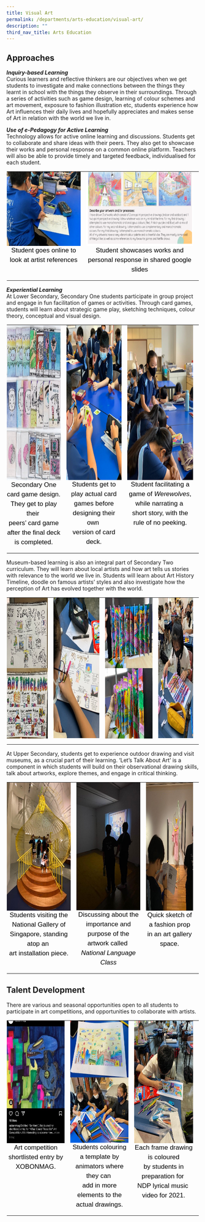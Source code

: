```yaml
---
title: Visual Art
permalink: /departments/arts-education/visual-art/
description: ""
third_nav_title: Arts Education
---
```

Approaches
----------

**_Inquiry-based Learning_** <br>
Curious learners and reflective thinkers are our objectives when we get students to investigate and make connections between the things they learnt in school with the things they observe in their surroundings. Through a series of activities such as game design, learning of colour schemes and art movement, exposure to fashion illustration etc, students experience how Art influences their daily lives and hopefully appreciates and makes sense of Art in relation with the world we live in.

  

**_Use of e-Pedagogy for Active Learning_** <br>
Technology allows for active online learning and discussions. Students get to collaborate and share ideas with their peers. They also get to showcase their works and personal response on a common online platform. Teachers will also be able to provide timely and targeted feedback, individualised for each student.

  

<table style="margin: auto; outline: 0px; padding: 0px; border-collapse: collapse; clear: both; border: 1px solid transparent; table-layout: fixed;" class="ive_eobj_center ives_tab_kosong"><tbody style="margin: 0px; outline: 0px; padding: 0px;"><tr style="margin: 0px; outline: 0px; padding: 0px;"><td style="margin: 0px; outline: 0px; padding: 0px 15px 15px 0px; vertical-align: top;"><img style="margin: auto; outline: 0px; padding: 0px; border: none; max-width: 100%; clear: both; display: block; width: 262px; height: 194px;" class="ive_eobj_center" alt="Visual Art_1.jpg" src="/images/Visual%20Art_1.jpeg"><div style="margin: 0px; outline: 0px; padding: 0px; line-height: 24.99px; color: rgb(0, 0, 0); font-family: Helvetica, sans-serif; font-size: 17px; font-weight: 400; text-align: center;">Student goes online to look at artist references</div></td><td style="margin: 0px; outline: 0px; padding: 0px 15px 15px 0px; vertical-align: top;"><img style="margin: auto; outline: 0px; padding: 0px; border: none; max-width: 100%; clear: both; display: block; width: 424px; height: 194px;" class="ive_eobj_center" alt="Visual Art_2.png" width="100%" src="/images/Visual%20Art_2.png"><div style="margin: 0px; outline: 0px; padding: 0px; line-height: 24.99px; color: rgb(0, 0, 0); font-family: Helvetica, sans-serif; font-size: 17px; font-weight: 400; text-align: center;">Student showcases works and personal response in shared google slides</div></td></tr></tbody></table>

**_Experiential Learning_** <br>
At Lower Secondary, Secondary One students participate in group project and engage in fun facilitation of games or activities. Through card games, students will learn about strategic game play, sketching techniques, colour theory, conceptual and visual design.

  

<table style="margin: auto; outline: 0px; padding: 0px; border-collapse: collapse; clear: both; border: 1px solid transparent; table-layout: fixed;" class="ive_eobj_center ives_tab_kosong"><tbody style="margin: 0px; outline: 0px; padding: 0px;"><tr style="margin: 0px; outline: 0px; padding: 0px;"><td style="margin: 0px; outline: 0px; padding: 0px 15px 15px 0px; vertical-align: top;"><img style="margin: auto; outline: 0px; padding: 0px; border: none; max-width: 100%; clear: both; display: block; width: 390px; height: 139px;" class="ive_eobj_center" alt="Visual Art_3.jpg" src="/images/Visual%20Art_3.jpeg"><img style="margin: auto; outline: 0px; padding: 0px; border: none; max-width: 100%; clear: both; display: block; width: 390px; height: 135px;" class="ive_eobj_center" alt="Visual Art_4.jpg" src="/images/Visual%20Art_4.jpeg"><img style="margin: auto; outline: 0px; padding: 0px; border: none; max-width: 100%; clear: both; display: block; width: 390px; height: 132px;" class="ive_eobj_center" alt="Visual Art_5.jpg" src="/images/Visual%20Art_5.jpeg"><div style="margin: 0px; outline: 0px; padding: 0px; line-height: 24.99px; color: rgb(0, 0, 0); font-family: Helvetica, sans-serif; font-size: 17px; font-weight: 400; text-align: center;">Secondary One card game design. They get to play their&nbsp;</div><div style="margin: 0px; outline: 0px; padding: 0px; line-height: 24.99px; color: rgb(0, 0, 0); font-family: Helvetica, sans-serif; font-size: 17px; font-weight: 400; text-align: center;">peers’ card game after the final deck is completed.</div></td><td style="margin: 0px; outline: 0px; padding: 0px 15px 15px 0px; vertical-align: top;"><img style="margin: auto; outline: 0px; padding: 0px; border: none; max-width: 100%; clear: both; display: block; width: 303px; height: 405px;" class="ive_eobj_center" alt="Visual Art_6.jpg" width="100%" src="/images/Visual%20Art_6.jpeg"><div style="margin: 0px; outline: 0px; padding: 0px; line-height: 24.99px; color: rgb(0, 0, 0); font-family: Helvetica, sans-serif; font-size: 17px; font-weight: 400; text-align: center;">Students get to play actual card games before designing their own&nbsp;</div><div style="margin: 0px; outline: 0px; padding: 0px; line-height: 24.99px; color: rgb(0, 0, 0); font-family: Helvetica, sans-serif; font-size: 17px; font-weight: 400; text-align: center;">version of card deck.</div></td><td style="margin: 0px; outline: 0px; padding: 0px 15px 15px 0px; vertical-align: top;"><img style="margin: auto; outline: 0px; padding: 0px; border: none; max-width: 100%; clear: both; display: block; width: 303px; height: 405px;" class="ive_eobj_center" alt="Visual Art_7.jpg" width="100%" src="/images/Visual%20Art_7.jpeg"><div style="margin: 0px; outline: 0px; padding: 0px; line-height: 24.99px; color: rgb(0, 0, 0); font-family: Helvetica, sans-serif; font-size: 17px; font-weight: 400; text-align: center;">Student facilitating a game of<span>&nbsp;</span><i style="margin: 0px; outline: 0px; padding: 0px;">Werewolves</i>, while narrating a&nbsp;</div><div style="margin: 0px; outline: 0px; padding: 0px; line-height: 24.99px; color: rgb(0, 0, 0); font-family: Helvetica, sans-serif; font-size: 17px; font-weight: 400; text-align: center;">short story, with the rule of no peeking.</div></td></tr></tbody></table>

  

Museum-based learning is also an integral part of Secondary Two curriculum. They will learn about local artists and how art tells us stories with relevance to the world we live in. Students will learn about Art History Timeline, doodle on famous artists’ styles and also investigate how the perception of Art has evolved together with the world.  

  

<table style="margin: auto; outline: 0px; padding: 0px; border-collapse: collapse; clear: both; border: 1px solid transparent; table-layout: fixed;" class="ive_eobj_center ives_tab_kosong"><tbody style="margin: 0px; outline: 0px; padding: 0px;"><tr style="margin: 0px; outline: 0px; padding: 0px;"><td style="margin: 0px; outline: 0px; padding: 0px 15px 15px 0px; vertical-align: top;"><img style="margin: auto; outline: 0px; padding: 0px; border: none; max-width: 100%; clear: both; display: block; width: 246px; height: 184px;" class="ive_eobj_center" alt="Visual Art_8.jpg" src="/images/Visual%20Art_8.jpeg"><img style="margin: auto; outline: 0px; padding: 0px; border: none; max-width: 100%; clear: both; display: block; width: 246px; height: 184px;" class="ive_eobj_center" alt="Visual Art_9.jpg" src="/images/Visual%20Art_9.jpeg"></td><td style="margin: 0px; outline: 0px; padding: 0px 15px 15px 0px; vertical-align: top;"><img style="margin: auto; outline: 0px; padding: 0px; border: none; max-width: 100%; clear: both; display: block; width: 275px; height: 367px;" class="ive_eobj_center" alt="Visual Art_10.jpg" src="/images/Visual%20Art_10.jpeg"></td><td style="margin: 0px; outline: 0px; padding: 0px 15px 15px 0px; vertical-align: top;"><img style="margin: auto; outline: 0px; padding: 0px; border: none; max-width: 100%; clear: both; display: block; width: 241px; height: 184px;" class="ive_eobj_center" alt="Visual Art_11.jpg" src="/images/Visual%20Art_11.jpeg"><img style="margin: auto; outline: 0px; padding: 0px; border: none; max-width: 100%; clear: both; display: block; width: 283px; height: 184px;" class="ive_eobj_center" alt="Visual Art_12.jpg" src="/images/Visual%20Art_12.jpeg"></td><td style="margin: 0px; outline: 0px; padding: 0px 15px 15px 0px; vertical-align: top;"><img style="margin: auto; outline: 0px; padding: 0px; border: none; max-width: 100%; clear: both; display: block; width: 209px; height: 367px;" class="ive_eobj_center" alt="Visual Art_13.jpg" src="/images/Visual%20Art_13.jpeg"></td></tr></tbody></table>

  

At Upper Secondary, students get to experience outdoor drawing and visit museums, as a crucial part of their learning. ‘Let’s Talk About Art’ is a component in which students will build on their observational drawing skills, talk about artworks, explore themes, and engage in critical thinking.

  

<table style="margin: auto; outline: 0px; padding: 0px; border-collapse: collapse; clear: both; border: 1px solid transparent; table-layout: fixed;" class="ive_eobj_center ives_tab_kosong"><tbody style="margin: 0px; outline: 0px; padding: 0px;"><tr style="margin: 0px; outline: 0px; padding: 0px;"><td style="margin: 0px; outline: 0px; padding: 0px 15px 15px 0px; vertical-align: top;"><img style="margin: auto; outline: 0px; padding: 0px; border: none; max-width: 100%; clear: both; display: block; width: 252px; height: 335px;" class="ive_eobj_center" alt="Visual Art_14.jpg" src="/images/Visual%20Art_14.jpeg"><div style="margin: 0px; outline: 0px; padding: 0px; line-height: 24.99px; color: rgb(0, 0, 0); font-family: Helvetica, sans-serif; font-size: 17px; font-weight: 400; text-align: center;"><span style="margin: 0px; outline: 0px; padding: 0px; background-color: initial;">Students visiting the National Gallery of Singapore, standing atop an&nbsp;</span></div><div style="margin: 0px; outline: 0px; padding: 0px; line-height: 24.99px; color: rgb(0, 0, 0); font-family: Helvetica, sans-serif; font-size: 17px; font-weight: 400; text-align: center;"><span style="margin: 0px; outline: 0px; padding: 0px; background-color: initial;">art installation piece.</span></div></td><td style="margin: 0px; outline: 0px; padding: 0px 15px 15px 0px; vertical-align: top;"><img style="margin: auto; outline: 0px; padding: 0px; border: none; max-width: 100%; clear: both; display: block; width: 251px; height: 334px;" class="ive_eobj_center" alt="Visual Art_15.jpg" src="/images/Visual%20Art_15.jpeg"><div style="margin: 0px; outline: 0px; padding: 0px; line-height: 24.99px; color: rgb(0, 0, 0); font-family: Helvetica, sans-serif; font-size: 17px; font-weight: 400; text-align: center;"><span style="margin: 0px; outline: 0px; padding: 0px; background-color: initial;">Discussing about the importance and purpose of the artwork called&nbsp;</span></div><div style="margin: 0px; outline: 0px; padding: 0px; line-height: 24.99px; color: rgb(0, 0, 0); font-family: Helvetica, sans-serif; font-size: 17px; font-weight: 400; text-align: center;"><i style="margin: 0px; outline: 0px; padding: 0px; background-color: initial;">National Language Class</i></div></td><td style="margin: 0px; outline: 0px; padding: 0px 15px 15px 0px; vertical-align: top;"><img style="margin: auto; outline: 0px; padding: 0px; border: none; max-width: 100%; clear: both; display: block; width: 251px; height: 335px;" class="ive_eobj_center" alt="Visual Art_16.jpg" src="/images/Visual%20Art_16.jpeg"><div style="margin: 0px; outline: 0px; padding: 0px; line-height: 24.99px; color: rgb(0, 0, 0); font-family: Helvetica, sans-serif; font-size: 17px; font-weight: 400; text-align: center;"><span style="margin: 0px; outline: 0px; padding: 0px; background-color: initial;">Quick sketch of a fashion prop in an art gallery space.</span></div></td></tr></tbody></table>

Talent Development
------------------

There are various and seasonal opportunities open to all students to participate in art competitions, and opportunities to collaborate with artists.

  

<table style="margin: auto; outline: 0px; padding: 0px; border-collapse: collapse; clear: both; border: 1px solid transparent; table-layout: fixed;" class="ive_eobj_center ives_tab_kosong"><tbody style="margin: 0px; outline: 0px; padding: 0px;"><tr style="margin: 0px; outline: 0px; padding: 0px;"><td style="margin: 0px; outline: 0px; padding: 0px 15px 15px 0px; vertical-align: top;"><img style="margin: auto; outline: 0px; padding: 0px; border: none; max-width: 100%; clear: both; display: block; width: 214px; height: 320px;" class="ive_eobj_center" alt="Visual Art_17.jpg" src="/images/Visual%20Art_17.jpeg"><div style="margin: 0px; outline: 0px; padding: 0px; line-height: 24.99px; color: rgb(0, 0, 0); font-family: Helvetica, sans-serif; font-size: 17px; font-weight: 400; text-align: center;"><span style="margin: 0px; outline: 0px; padding: 0px; background-color: initial;">Art competition shortlisted entry by XOBONMAG.</span></div></td><td style="margin: 0px; outline: 0px; padding: 0px 15px 15px 0px; vertical-align: top;"><img style="margin: auto; outline: 0px; padding: 0px; border: none; max-width: 100%; clear: both; display: block; width: 241px; height: 148px;" class="ive_eobj_center" alt="Visual Art_18.jpg" src="/images/Visual%20Art_18.jpeg"><img style="margin: auto; outline: 0px; padding: 0px; border: none; max-width: 100%; clear: both; display: block; width: 241px; height: 171px;" class="ive_eobj_center" alt="Visual Art_19.jpg" src="/images/Visual%20Art_19.jpeg"><div style="margin: 0px; outline: 0px; padding: 0px; line-height: 24.99px; color: rgb(0, 0, 0); font-family: Helvetica, sans-serif; font-size: 17px; font-weight: 400; text-align: center;">Students colouring a template&nbsp;by animators where they can&nbsp;</div><div style="margin: 0px; outline: 0px; padding: 0px; line-height: 24.99px; color: rgb(0, 0, 0); font-family: Helvetica, sans-serif; font-size: 17px; font-weight: 400; text-align: center;">add in more elements to the actual drawings.</div></td><td style="margin: 0px; outline: 0px; padding: 0px 15px 15px 0px; vertical-align: top;"><img style="margin: auto; outline: 0px; padding: 0px; border: none; max-width: 100%; clear: both; display: block; width: 239px; height: 320px;" class="ive_eobj_center" alt="Visual Art_20.jpg" src="/images/Visual%20Art_20.jpeg"><div style="margin: 0px; outline: 0px; padding: 0px; line-height: 24.99px; color: rgb(0, 0, 0); font-family: Helvetica, sans-serif; font-size: 17px; font-weight: 400; text-align: center;">Each frame drawing is coloured by&nbsp;students in preparation for&nbsp;</div><div style="margin: 0px; outline: 0px; padding: 0px; line-height: 24.99px; color: rgb(0, 0, 0); font-family: Helvetica, sans-serif; font-size: 17px; font-weight: 400; text-align: center;">NDP lyrical music&nbsp;</div><div style="margin: 0px; outline: 0px; padding: 0px; line-height: 24.99px; color: rgb(0, 0, 0); font-family: Helvetica, sans-serif; font-size: 17px; font-weight: 400; text-align: center;">video for 2021.</div></td></tr></tbody></table>